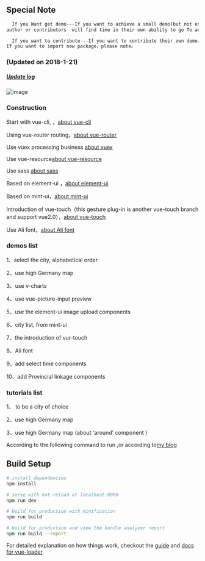 
<h2>Special Note</h2>

``` bash
  If you Want get demo---If you want to achieve a small demo(but not exist in this project)， you can put specific needs on Issues，the
author or contributors  will find time in their own ability to go To achieve，

  If you want to contribute---If you want to contribute their own demo，according  to  examples in the directory，a separate vue，Then Configuration Route，And pull  request
If you want to import new package，please note。
```

<h3 class="myH3">(Updated on 2018-1-21)</h3>
<h5><a href="./Log">Update log</a></h5>

![image](https://qianyinghuanmie.github.io/vue2.0-demos/dist/static/help.gif)


<h3 class="myH3">Construction</h3>
<p>Start with vue-cli, ，<a href="https://github.com/vuejs/vue-cli">about vue-cli</a></p>
<p>Using vue-router routing，<a href="https://github.com/vuejs/vue-cli">about vue-router</a></p>
<p>Use vuex processing business <a href="https://github.com/vuejs/vuex">about vuex</a></p>
<p>Use vue-resource<a href="https://github.com/pagekit/vue-resource">about vue-resource</a></p>
<p>Use sass <a href="https://github.com/sass/sass">about sass</a></p>
<p>Based on element-ui ，<a href="http://element.eleme.io/#/zh-CN/component/quickstart">about element-ui</a></p>
<p>Based on mint-ui，<a href="https://github.com/ElemeFE/mint-ui">about mint-ui</a></p>
<p>Introduction of vue-touch（this gesture plug-in is another vue-touch branch and support vue2.0），<a href="https://github.com/vuejs/vue-touch/tree/next">about vue-touch</a></p>
<p>Use Ali font，<a href="http://www.iconfont.cn/home/index">about Ali font</a></p>
<h3 class="myH3">demos  list</h3>
<p>1、select the city, alphabetical order</p>  
<p>2、use high Germany map</p>
<p>3、use v-charts</p>
<p>4、use vue-picture-input  preview</p>
<p>5、use the element-ui image upload components</p>
<p>6、city list, from mint-ui </p>
<p>7、the introduction of vur-touch</p>
<p>8、Ali font </p>
<p>9、add select time components</p>
<p>10、add Provincial linkage components</p>
<h3 class="myH3">tutorials list</h3>
<p>1、 to be a city of choice</p>  
<p>2、use high Germany map</p>
<p>3、use high Germany map (about 'around' component )</p>


According to the following command to run ,or according  to[my blog](http://www.cnblogs.com/star-wind/)

## Build Setup

``` bash
# install dependencies
npm install

# serve with hot reload at localhost:8080  
npm run dev

# build for production with minification    
npm run build

# build for production and view the bundle analyzer report
npm run build --report
```

For detailed explanation on how things work, checkout the [guide](http://vuejs-templates.github.io/webpack/) and [docs for vue-loader](http://vuejs.github.io/vue-loader).
